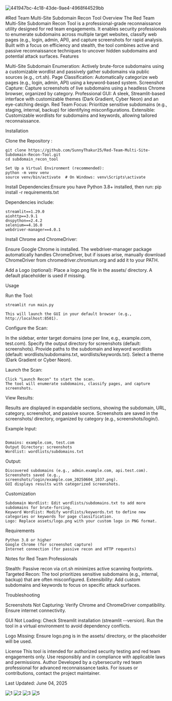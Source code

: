 
![441947bc-4c18-43de-9ae4-4968f44529bb](https://github.com/user-attachments/assets/0fc21497-5585-439d-a437-f1b393daa95a)





#Red Team Multi-Site Subdomain Recon Tool
Overview
The Red Team Multi-Site Subdomain Recon Tool is a professional-grade reconnaissance utility designed for red team engagements. It enables security professionals to enumerate subdomains across multiple target websites, classify web pages (e.g., login, admin, API), and capture screenshots for rapid analysis. Built with a focus on efficiency and stealth, the tool combines active and passive reconnaissance techniques to uncover hidden subdomains and potential attack surfaces.
Features

Multi-Site Subdomain Enumeration: Actively brute-force subdomains using a customizable wordlist and passively gather subdomains via public sources (e.g., crt.sh).
Page Classification: Automatically categorize web pages (e.g., login, admin, API) using a keyword-based system.
Screenshot Capture: Capture screenshots of live subdomains using a headless Chrome browser, organized by category.
Professional GUI: A sleek, Streamlit-based interface with customizable themes (Dark Gradient, Cyber Neon) and an eye-catching design.
Red Team Focus: Prioritize sensitive subdomains (e.g., staging, internal, backup) for identifying misconfigurations.
Extensible: Customizable wordlists for subdomains and keywords, allowing tailored reconnaissance.



Installation

Clone the Repository :
```
git clone https://github.com/SunnyThakur25/Red-Team-Multi-Site-Subdomain-Recon-Tool.git
cd subdomain_recon_tool
```
```
Set Up a Virtual Environment (recommended):
python -m venv venv
source venv/bin/activate  # On Windows: venv\Scripts\activate
```

Install Dependencies:Ensure you have Python 3.8+ installed, then run:
pip install -r requirements.txt

Dependencies include:
```
streamlit==1.29.0
aiohttp==3.9.1
dnspython==2.4.2
selenium==4.16.0
webdriver-manager==4.0.1
```

Install Chrome and ChromeDriver:

Ensure Google Chrome is installed.
The webdriver-manager package automatically handles ChromeDriver, but if issues arise, manually download ChromeDriver from chromedriver.chromium.org and add it to your PATH.


Add a Logo (optional):
Place a logo.png file in the assets/ directory. A default placeholder is used if missing.



Usage

Run the Tool:
```
streamlit run main.py

This will launch the GUI in your default browser (e.g., http://localhost:8501).
```
Configure the Scan:

In the sidebar, enter target domains (one per line, e.g., example.com, test.com).
Specify the output directory for screenshots (default: screenshots).
Provide paths to the subdomain and keyword wordlists (default: wordlists/subdomains.txt, wordlists/keywords.txt).
Select a theme (Dark Gradient or Cyber Neon).


Launch the Scan:
```
Click "Launch Recon" to start the scan.
The tool will enumerate subdomains, classify pages, and capture screenshots.
```

View Results:

Results are displayed in expandable sections, showing the subdomain, URL, category, screenshot, and passive source.
Screenshots are saved in the screenshots/ directory, organized by category (e.g., screenshots/login/).



Example
Input:
```

Domains: example.com, test.com
Output Directory: screenshots
Wordlist: wordlists/subdomains.txt
```
Output:
```
Discovered subdomains (e.g., admin.example.com, api.test.com).
Screenshots saved (e.g., screenshots/login/example.com_20250604_1037.png).
GUI displays results with categorized screenshots.
```
Customization
```
Subdomain Wordlist: Edit wordlists/subdomains.txt to add more subdomains for brute-forcing.
Keyword Wordlist: Modify wordlists/keywords.txt to define new categories or keywords for page classification.
Logo: Replace assets/logo.png with your custom logo in PNG format.
```
Requirements
```
Python 3.8 or higher
Google Chrome (for screenshot capture)
Internet connection (for passive recon and HTTP requests)
```
Notes for Red Team Professionals

Stealth: Passive recon via crt.sh minimizes active scanning footprints.
Targeted Recon: The tool prioritizes sensitive subdomains (e.g., internal, backup) that are often misconfigured.
Extensibility: Add custom subdomains and keywords to focus on specific attack surfaces.

Troubleshooting

Screenshots Not Capturing:
Verify Chrome and ChromeDriver compatibility.
Ensure internet connectivity.


GUI Not Loading:
Check Streamlit installation (streamlit --version).
Run the tool in a virtual environment to avoid dependency conflicts.


Logo Missing:
Ensure logo.png is in the assets/ directory, or the placeholder will be used.



License
This tool is intended for authorized security testing and red team engagements only. Use responsibly and in compliance with applicable laws and permissions.
Author
Developed by a cybersecurity red team professional for advanced reconnaissance tasks. For issues or contributions, contact the project maintainer.

Last Updated: June 04, 2025

![1](https://github.com/user-attachments/assets/8aa9599a-6707-4a82-be82-e8a2bc589d2d)
![2](https://github.com/user-attachments/assets/9e2a2460-cc4c-4319-955e-0ff555623bac)
![3](https://github.com/user-attachments/assets/456cecba-1821-4cf9-a6ca-d0e2e2d2e3a2)
![5](https://github.com/user-attachments/assets/3c846fa1-ae96-491d-a3f6-a206c7cbc505)




